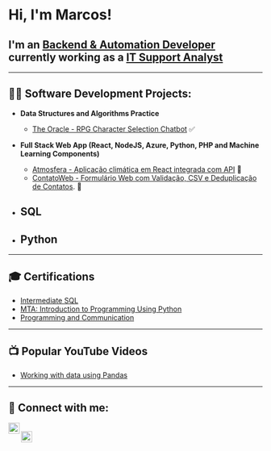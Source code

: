 <h1>Hi, I'm Marcos! <br/></h1>
<h2> I'm an <a href="https://github.com/marcosdomingues1994">Backend & Automation Developer </a> currently working as a <a href="https://www.linkedin.com/in/marcos-domingues-651253137/">IT Support Analyst</a></h2>

---

<h2>👨‍💻 Software Development Projects:</h2> 

- <b>Data Structures and Algorithms Practice</b>  
  - [The Oracle - RPG Character Selection Chatbot](https://github.com/marcosdomingues1994/RPG_Class_Chatbot) ✅  

- <b>Full Stack Web App (React, NodeJS, Azure, Python, PHP and Machine Learning Components)</b>  
  - [Atmosfera - Aplicação climática em React integrada com API](https://github.com/marcosdomingues1994/Atmosfera-React-API) 🔨  
  - [ContatoWeb - Formulário Web com Validação, CSV e Deduplicação de Contatos](https://github.com/marcosdomingues1994/ContatoWeb). 🔨
  
- <b>SQL</b>  
  -  

- <b>Python</b>  
  - 

---

<h2>🎓 Certifications</h2>

- [Intermediate SQL](https://media.licdn.com/dms/image/v2/D4D2DAQFcnwLe_7oE1w/profile-treasury-document-cover-images_480/profile-treasury-document-cover-images_480/0/1734446874850?e=1739898000&v=beta&t=-77Q6iOLj5F2zLuDcBB8mQuzwil0DU8OrG1Ep83p6FE)
- [MTA: Introduction to Programming Using Python](https://media.licdn.com/dms/image/v2/D4D2DAQGLKYCh_B5l5w/profile-treasury-document-cover-images_480/profile-treasury-document-cover-images_480/0/1733131903675?e=1739898000&v=beta&t=bYCiVAEXRhFvizrTUj1FP16vj0O2s4yzyoqdRO865Co)
- [Programming and Communication](https://certificados.descomplica.com.br/graduacao/6896f558a203bd4a0fc26f4fe3634770c0d399fa223ebb939bc7cb4acaaee29a)

---

<h2>📺 Popular YouTube Videos</h2>

- [Working with data using Pandas](https://www.youtube.com/watch?v=vmEHCJofslg)

---

<h2> 🤳 Connect with me:</h2>

[<img align="left" alt="marcosdomingues1994 | LinkedIn" width="22px" src="https://cdn.jsdelivr.net/npm/simple-icons@v3/icons/linkedin.svg" />][linkedin]  
[<img align="left" alt="marcosdomingues1994 | Instagram" width="22px" src="https://cdn.jsdelivr.net/npm/simple-icons@v3/icons/instagram.svg" />][instagram]

[linkedin]: https://www.linkedin.com/in/marcos-domingues-651253137/  
[instagram]: https://www.instagram.com/mdomingues30/
